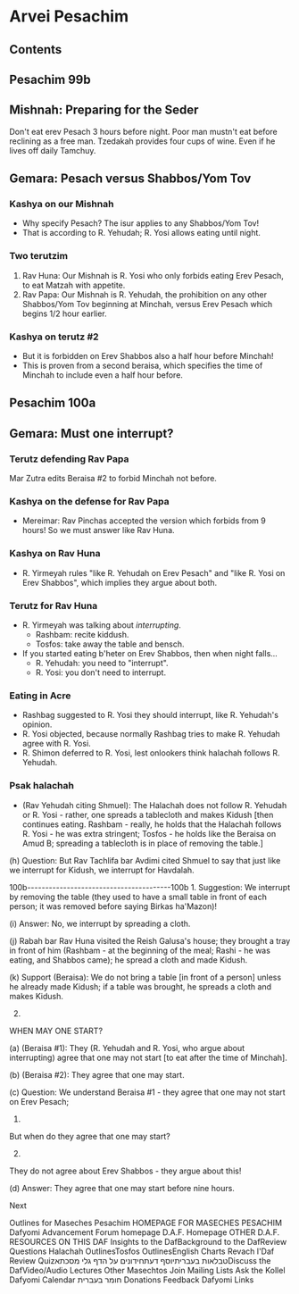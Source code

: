 # Arvei Pesachim

## Contents

## Pesachim 99b
## Mishnah: Preparing for the Seder
Don't eat erev Pesach 3 hours before night.
Poor man mustn't eat before reclining as a free man.
Tzedakah provides four cups of wine.
Even if he lives off daily Tamchuy.

## Gemara: Pesach versus Shabbos/Yom Tov
### Kashya on our Mishnah
- Why specify Pesach? The isur applies to any Shabbos/Yom Tov!
- That is according to R. Yehudah; R. Yosi allows eating until night.

### Two terutzim
1. Rav Huna: Our Mishnah is R. Yosi who only forbids eating Erev Pesach, to eat Matzah with appetite.
2. Rav Papa: Our Mishnah is R. Yehudah, the prohibition on any other Shabbos/Yom Tov beginning at Minchah, versus Erev Pesach which begins 1/2 hour earlier.
### Kashya on terutz #2
- But it is forbidden on Erev Shabbos also a half hour before Minchah!
- This is proven from a second beraisa, which specifies the time of Minchah to include even a half hour before.

## Pesachim 100a
## Gemara: Must one interrupt?
### Terutz defending Rav Papa
Mar Zutra edits Beraisa #2 to forbid Minchah not before. 
### Kashya on the defense for Rav Papa
- Mereimar: Rav Pinchas accepted the version which forbids from 9 hours! So we must answer like Rav Huna.
### Kashya on Rav Huna
- R. Yirmeyah rules "like R. Yehudah on Erev Pesach" and "like R. Yosi on Erev Shabbos", which implies they argue about both.
### Terutz for Rav Huna
- R. Yirmeyah was talking about *interrupting*.
    - Rashbam: recite kiddush.
    - Tosfos: take away the table and bensch.
- If you started eating b'heter on Erev Shabbos, then when night falls...
    - R. Yehudah: you need to "interrupt".
    - R. Yosi: you don't need to interrupt.

### Eating in Acre
- Rashbag suggested to R. Yosi they should interrupt, like R. Yehudah's opinion.
- R. Yosi objected, because normally Rashbag tries to make R. Yehudah agree with R. Yosi.
- R. Shimon deferred to R. Yosi, lest onlookers think halachah follows R. Yehudah.

### Psak halachah
- (Rav Yehudah citing Shmuel): The Halachah does not follow R. Yehudah or R. Yosi - rather, one spreads a tablecloth and makes Kidush [then continues eating. Rashbam - really, he holds that the Halachah follows R. Yosi - he was extra stringent; Tosfos - he holds like the Beraisa on Amud B; spreading a tablecloth is in place of removing the table.]

(h)
Question: But Rav Tachlifa bar Avdimi cited Shmuel to say that just like we interrupt for Kidush, we interrupt for Havdalah.

100b----------------------------------------100b
1.
Suggestion: We interrupt by removing the table (they used to have a small table in front of each person; it was removed before saying Birkas ha'Mazon)!

(i)
Answer: No, we interrupt by spreading a cloth.

(j)
Rabah bar Rav Huna visited the Reish Galusa's house; they brought a tray in front of him (Rashbam - at the beginning of the meal; Rashi - he was eating, and Shabbos came); he spread a cloth and made Kidush.

(k)
Support (Beraisa): We do not bring a table [in front of a person] unless he already made Kidush; if a table was brought, he spreads a cloth and makes Kidush.

2)
WHEN MAY ONE START?

(a)
(Beraisa #1): They (R. Yehudah and R. Yosi, who argue about interrupting) agree that one may not start [to eat after the time of Minchah].

(b)
(Beraisa #2): They agree that one may start.

(c)
Question: We understand Beraisa #1 - they agree that one may not start on Erev Pesach;

1.
But when do they agree that one may start?

2.
They do not agree about Erev Shabbos - they argue about this!

(d)
Answer: They agree that one may start before nine hours.

Next

Outlines for Maseches Pesachim
HOMEPAGE FOR MASECHES PESACHIM
Dafyomi Advancement Forum homepage
D.A.F. Homepage
OTHER D.A.F. RESOURCES ON THIS DAF
Insights to
the DafBackground
to the DafReview
Questions
Halachah
OutlinesTosfos
OutlinesEnglish
Charts Revach
l'Daf
Review
Quizטבלאות
בעבריתיוסף
דעתחידונים
על הדף
גלי
מסכתאDiscuss
the DafVideo/Audio
Lectures
Other Masechtos Join Mailing Lists
Ask the Kollel Dafyomi Calendar
חומר בעברית Donations
Feedback Dafyomi Links
